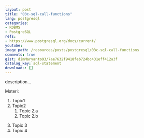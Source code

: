 ```yaml
---
layout: post
title: "03c-sql-call-functions"
lang: postgresql
categories:
- RDBMS
- PostgreSQL
refs: 
- https://www.postgresql.org/docs/current/
youtube: 
image_path: /resources/posts/postgresql/03c-sql-call-functions
comments: true
gist: dimMaryanto93/7ae7632f9418feb724bc431eff412a3f
catalog_key: sql-statement
downloads: []
---
```



description...

Materi: 

1. Topic1
2. Topic2
    1. Topic 2.a
    2. Topic 2.b
<!--more-->
3. Topic 3
4. Topic 4